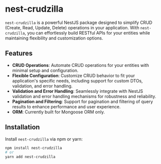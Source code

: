 # nest-crudzilla

`nest-crudzilla` is a powerful NestJS package designed to simplify CRUD (Create, Read, Update, Delete) operations in your application. With `nest-crudzilla`, you can effortlessly build RESTful APIs for your entities while maintaining flexibility and customization options.

## Features

- **CRUD Operations**: Automate CRUD operations for your entities with minimal setup and configuration.
- **Flexible Configuration**: Customize CRUD behavior to fit your application's specific needs, including support for custom DTOs, validation, and error handling.
- **Validation and Error Handling**: Seamlessly integrate with NestJS validation and error handling mechanisms for robustness and reliability.
- **Pagination and Filtering**: Support for pagination and filtering of query results to enhance performance and user experience.
- **ORM**: Currently built for Mongoose ORM only.

## Installation

Install `nest-crudzilla` via npm or yarn:

```bash
npm install nest-crudzilla
# or
yarn add nest-crudzilla
